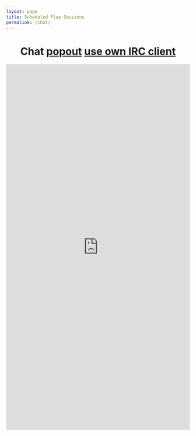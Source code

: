 ```yaml
---
layout: page
title: Scheduled Play Sessions
permalink: /chat/
---
```


<h1 style="width: 100%; text-align: center;">
Chat <a href="https://kiwiirc.com/client/irc.freenode.net/#terminal-overload">popout</a> <a href="irc://irc.freenode.net/#terminal-overload">use own IRC client</a>
</h1>

<iframe src="https://kiwiirc.com/client/irc.freenode.net/#terminal-overload" style="border:0; width: 100%; height:1000px; margin: 0 auto;"></iframe>
